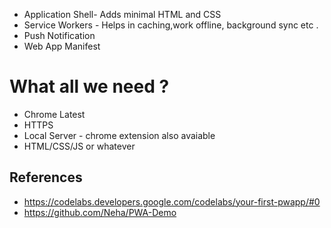* Application Shell- Adds minimal HTML and CSS 
* Service Workers - Helps in caching,work offline, background sync etc .  
* Push Notification
* Web App Manifest

# What all we need ?

* Chrome Latest
* HTTPS
* Local Server - chrome extension also avaiable
* HTML/CSS/JS or whatever


## References

* https://codelabs.developers.google.com/codelabs/your-first-pwapp/#0
* https://github.com/Neha/PWA-Demo










